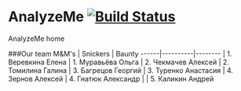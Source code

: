 # AnalyzeMe [![Build Status](https://travis-ci.org/lanit-tercom-school/analyzeme.svg?branch=master)](https://travis-ci.org/lanit-tercom-school/analyzeme)
AnalyzeMe home

###Our team 
M&M's | Snickers | Baunty
------|----------|--------
 | 1. Веревкина Елена  | 1. Муравьёва Ольга
 | 2. Чекмачев Алексей | 2. Томилина Галина
 | 3. Багрецов Георгий | 3. Туренко Анастасия
 | 4. Зернов Алексей   | 4. Гнатюк Александр
 |                     | 5. Каликин Андрей


